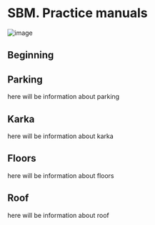 # SBM. Practice manuals

![image](https://user-images.githubusercontent.com/108731868/177780157-5d5fd75c-9275-402e-a98d-c3b8a28aaac6.png)

## Beginning

## Parking
here will be information about parking

## Karka
here will be information about karka

## Floors
here will be information about floors

## Roof
here will be information about roof

